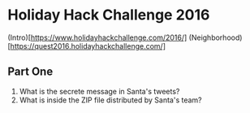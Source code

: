 # Holiday Hack Challenge 2016
(Intro)[https://www.holidayhackchallenge.com/2016/]
(Neighborhood)[https://quest2016.holidayhackchallenge.com/]

## Part One
1) What is the secrete message in Santa's tweets?
2) What is inside the ZIP file distributed by Santa's team?